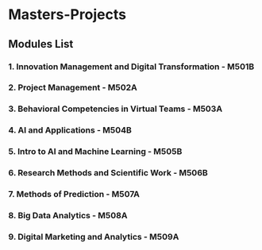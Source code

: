 # Masters-Projects

## Modules List

### 1. Innovation Management and Digital Transformation - M501B
### 2. Project Management - M502A
### 3. Behavioral Competencies in Virtual Teams - M503A

### 4. AI and Applications - M504B
### 5. Intro to AI and Machine Learning - M505B
### 6. Research Methods and Scientific Work - M506B

### 7. Methods of Prediction - M507A
### 8. Big Data Analytics - M508A
### 9. Digital Marketing and Analytics - M509A